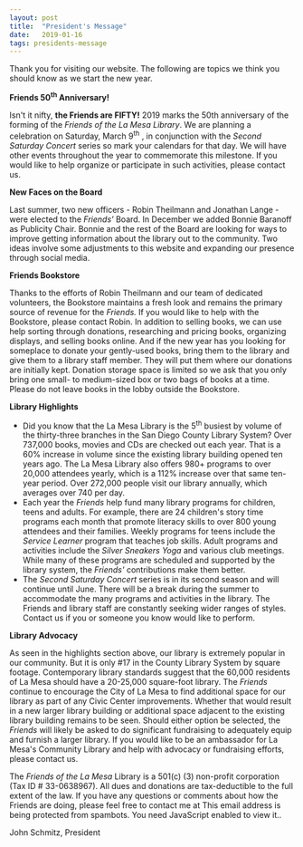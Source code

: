 ```yaml
---
layout: post
title:  "President's Message"
date:   2019-01-16
tags: presidents-message
---
```


Thank you for visiting our website. The following are topics we think you should know as we start the new year.

**Friends 50<sup>th</sup> Anniversary!**

Isn't it nifty, **the Friends are FIFTY!**  2019 marks the 50th anniversary of the forming of the _Friends of the La Mesa Library_. We are planning a celebration on Saturday, March 9<sup>th</sup>
, in conjunction with the _Second Saturday Concert_ series so mark your calendars for that day. We will have other events throughout the year to commemorate this milestone. If you would like to help organize or participate in such activities, please contact us.

**New Faces on the Board**

Last summer, two new officers - Robin Theilmann and Jonathan Lange - were elected to the _Friends'_ Board. In December we added Bonnie Baranoff as Publicity Chair. Bonnie and the rest of the Board are looking for ways to improve getting information about the library out to the community. Two ideas involve some adjustments to this website and expanding our presence through social media.

**Friends Bookstore**

Thanks to the efforts of Robin Theilmann and our team of dedicated volunteers, the Bookstore maintains a fresh look and remains the primary source of revenue for the _Friends._  If you would like to help with the Bookstore, please contact Robin. In addition to selling books, we can use help sorting through donations, researching and pricing books, organizing displays, and selling books online. And if the new year has you looking for someplace to donate your gently-used books, bring them to the library and give them to a library staff member. They will put them where our donations are initially kept. Donation storage space is limited so we ask that you only bring one small- to medium-sized box or two bags of books at a time. Please do not leave books in the lobby outside the Bookstore.

**Library Highlights**

- Did you know that the La Mesa Library is the 5<sup>th</sup>
 busiest by volume of the thirty-three branches in the San Diego County Library System?  Over 737,000 books, movies and CDs are checked out each year. That is a 60% increase in volume since the existing library building opened ten years ago. The La Mesa Library also offers 980+ programs to over 20,000 attendees yearly, which is a 112% increase over that same ten-year period. Over 272,000 people visit our library annually, which averages over 740 per day.
- Each year the _Friends_ help fund many library programs for children, teens and adults. For example, there are 24 children's story time programs each month that promote literacy skills to over 800 young attendees and their families. Weekly programs for teens include the _Service Learner_ program that teaches job skills. Adult programs and activities include the _Silver Sneakers Yoga_ and various club meetings. While many of these programs are scheduled and supported by the library system, the _Friends'_ contributions make them better.
- The _Second Saturday Concert_ series is in its second season and will continue until June. There will be a break during the summer to accommodate the many programs and activities in the library. The Friends and library staff are constantly seeking wider ranges of styles. Contact us if you or someone you know would like to perform.

**Library Advocacy**

As seen in the highlights section above, our library is extremely popular in our community. But it is only #17 in the County Library System by square footage. Contemporary library standards suggest that the 60,000 residents of La Mesa should have a 20-25,000 square-foot library. The _Friends_ continue to encourage the City of La Mesa to find additional space for our library as part of any Civic Center improvements. Whether that would result in a new larger library building or additional space adjacent to the existing library building remains to be seen. Should either option be selected, the _Friends_ will likely be asked to do significant fundraising to adequately equip and furnish a larger library. If you would like to be an ambassador for La Mesa's Community Library and help with advocacy or fundraising efforts, please contact us.

The _Friends of the La Mesa_ Library is a 501(c) (3) non-profit corporation (Tax ID # 33-0638967). All dues and donations are tax-deductible to the full extent of the law. If you have any questions or comments about how the Friends are doing, please feel free to contact me at <span id="cloak89645">This email address is being protected from spambots. You need JavaScript enabled to view it.</span>.

­John Schmitz, President

<script type='text/javascript'>
    //<!--
    document.getElementById('cloak89645').innerHTML = '';
    var prefix = '&#109;a' + 'i&#108;' + '&#116;o';
    var path = 'hr' + 'ef' + '=';
    var addy89645 = 'jcschm&#105;tz' + '&#64;';
    addy89645 = addy89645 + 'h&#111;tm&#97;&#105;l' + '&#46;' + 'c&#111;m';
    var addy_text89645 = 'jcschm&#105;tz' + '&#64;' + 'h&#111;tm&#97;&#105;l' + '&#46;' + 'c&#111;m';
    document.getElementById('cloak89645').innerHTML += '<a ' + path + '\'' + prefix + ':' + addy89645 + '\'>' + addy_text89645 + '<\/a>';
    //-->
</script> 
